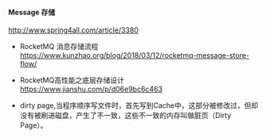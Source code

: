 #### Message 存储

http://www.spring4all.com/article/3380

- RocketMQ 消息存储流程 https://www.kunzhao.org/blog/2018/03/12/rocketmq-message-store-flow/

- RocketMQ高性能之底层存储设计 https://www.jianshu.com/p/d06e9bc6c463

- dirty page,当程序顺序写文件时，首先写到Cache中，这部分被修改过，但却没有被刷进磁盘，产生了不一致，这些不一致的内存叫做脏页（Dirty Page）。